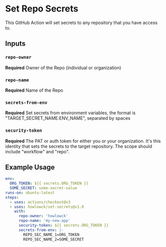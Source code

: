 # Set Repo Secrets

This GitHub Action will set secrets to any repository that you have access to.

## Inputs

### `repo-owner`

**Required** Owner of the Repo (individual or organization)

### `repo-name`

**Required** Name of the Repo

### `secrets-from-env`

**Required** Set secrets from environment variables, the format is "TARGET_SECRET_NAME:ENV_NAME", separated by spaces

### `security-token`

**Required** The PAT or auth token for either you or your organization. It's this identity that sets the secrets to the target repository. The scope should include "workflow" and "repo".

## Example Usage

```yaml
env:
  ORG_TOKEN: ${{ secrets.ORG_TOKEN }}
  SOME_SECRET: some-secret-value
runs-on: ubuntu-latest
steps:
  - uses: actions/checkout@v3
  - uses: howlowck/set-secrets@v1.0
    with:
      repo-owner: 'howlowck'
      repo-name: 'my-new-app'
      security-token: ${{ secrets.ORG_TOKEN }}
      secrets-from-env: |-
        REPO_SEC_NAME_1=ORG_TOKEN
        REPO_SEC_NAME_2=SOME_SECRET
```
